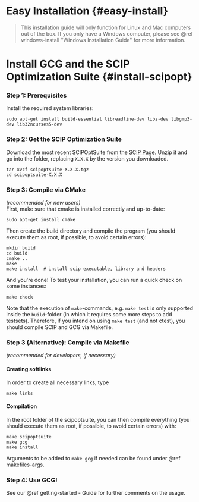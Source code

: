 # Easy Installation {#easy-install}

> This installation guide will only function for Linux and Mac computers out of the box. 
> If you only have a Windows computer, please see @ref windows-install "Windows Installation Guide" for more information.  

# Install GCG and the SCIP Optimization Suite {#install-scipopt}
### Step 1: Prerequisites
Install the required system libraries:

    sudo apt-get install build-essential libreadline-dev libz-dev libgmp3-dev lib32ncurses5-dev


### Step 2: Get the SCIP Optimization Suite
Download the most recent SCIPOptSuite from the [SCIP Page](https://scip.zib.de/index.php#download).
Unzip it and go into the folder, replacing `X.X.X` by the version you downloaded.

    tar xvzf scipoptsuite-X.X.X.tgz
    cd scipoptsuite-X.X.X


### Step 3: Compile via CMake
<i>(recommended for new users)</i><br/>
First, make sure that cmake is installed correctly and up-to-date:

    sudo apt-get install cmake

Then create the build directory and compile the program
(you should execute them as root, if possible, to avoid certain errors):

    mkdir build
    cd build
    cmake ..
    make
    make install  # install scip executable, library and headers

And you're done! To test your installation, you can run a quick check on some instances:

    make check

Note that the execution of `make`-commands, e.g. `make test` is only supported
inside the `build`-folder (in which it requires some more steps to add testsets).
Therefore, if you intend on using `make test` (and not ctest), you should compile
SCIP and GCG via Makefile.

### Step 3 (Alternative): Compile via Makefile
<i>(recommended for developers, if necessary)</i><br/>
#### Creating softlinks

In order to create all necessary links, type

    make links

#### Compilation

In the root folder of the scipoptsuite, you can then compile everything
(you should execute them as root, if possible, to avoid certain errors) with:

    make scipoptsuite
    make gcg
    make install

Arguments to be added to `make gcg` if needed can be found under @ref makefiles-args.

### Step 4: Use GCG!
See our @ref getting-started - Guide for further comments on the usage.
